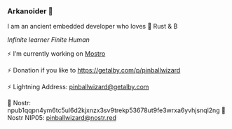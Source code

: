 ### Arkanoider 👋

I am an ancient embedded developer who loves 🦀  Rust & ₿

_Infinite learner_
_Finite Human_


⚡ I’m currently working on [Mostro](https://mostro.network)

⚡ Donation if you like to https://getalby.com/p/pinballwizard

⚡ Lightning Address: pinballwizard@getalby.com

💬 Nostr: npub1qqpn4ym6tc5ul6d2kjxnzx3sv9trekp53678ut9fe3wrxa6yvhjsnql2ng
💬 Nostr NIP05: pinballwizard@nostr.red

